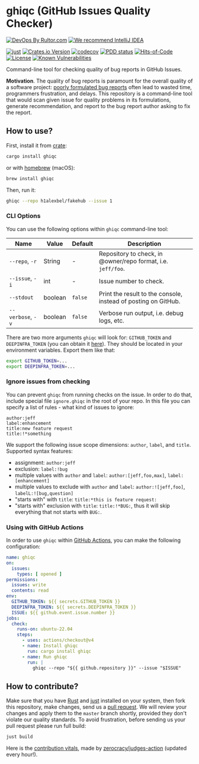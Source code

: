 # ghiqc (GitHub Issues Quality Checker)

[![DevOps By Rultor.com](http://www.rultor.com/b/h1alexbel/ghiqc)](http://www.rultor.com/p/h1alexbel/ghiqc)
[![We recommend IntelliJ IDEA](https://www.elegantobjects.org/intellij-idea.svg)](https://www.jetbrains.com/idea/)

[![just](https://github.com/h1alexbel/ghiqc/actions/workflows/just.yml/badge.svg)](https://github.com/h1alexbel/ghiqc/actions/workflows/just.yml)
[![Crates.io Version](https://img.shields.io/crates/v/ghiqc)](https://crates.io/crates/ghiqc)
[![codecov](https://codecov.io/gh/h1alexbel/ghiqc/graph/badge.svg?token=G8xGS8zGLS)](https://codecov.io/gh/h1alexbel/ghiqc)
[![PDD status](http://www.0pdd.com/svg?name=h1alexbel/ghiqc)](http://www.0pdd.com/p?name=h1alexbel/ghiqc)
[![Hits-of-Code](https://hitsofcode.com/github/h1alexbel/ghiqc)](https://hitsofcode.com/view/github/h1alexbel/ghiqc)
[![License](https://img.shields.io/badge/license-MIT-green.svg)](https://github.com/h1alexbel/ghiqc/blob/master/LICENSE.txt)
[![Known Vulnerabilities](https://snyk.io/test/github/h1alexbel/ghiqc/badge.svg)](https://snyk.io/test/github/h1alexbel/ghiqc)

Command-line tool for checking quality of bug reports in GitHub Issues.

**Motivation**.
The quality of bug reports is paramount for the overall quality of a
software project: [poorly formulated bug reports][right-way-to-report-bugs]
often lead to wasted time, programmers frustration, and delays. This repository
is a command-line tool that would scan given issue for quality problems in its
formulations, generate recommendation, and report to the bug report author
asking to fix the report.

## How to use?

First, install it from [crate][ghiqc-crate]:

```bash
cargo install ghiqc
```

or with [homebrew] (macOS):

```bash
brew install ghiqc
```

Then, run it:

```bash
ghiqc --repo h1alexbel/fakehub --issue 1
```

### CLI Options

You can use the following options within `ghiqc` command-line tool:

| Name              | Value   | Default | Description                                                    |
|-------------------|---------|---------|----------------------------------------------------------------|
| `--repo`, `-r`    | String  | -       | Repository to check, in @owner/repo format, i.e. `jeff/foo`.   |
| `--issue`, `-i`   | int     | -       | Issue number to check.                                         |
| `--stdout`        | boolean | `false` | Print the result to the console, instead of posting on GitHub. |
| `--verbose`, `-v` | boolean | `false` | Verbose run output, i.e. debug logs, etc.                      |

There are two more arguments `ghiqc` will look for: `GITHUB_TOKEN` and
`DEEPINFRA_TOKEN` (you can obtain it [here][Deep Infra API Tokens]). They
should be located in your environment variables. Export them like that:

```bash
export GITHUB_TOKEN=...
export DEEPINFRA_TOKEN=...
```

### Ignore issues from checking

You can prevent `ghiqc` from running checks on the issue. In order to do that,
include special file `ignore.ghiqc` in the root of your repo. In this file you
can specify a list of rules - what kind of issues to ignore:

```text
author:jeff
label:enhancement
title:new feature request
title:!*something
```

We support the following issue scope dimensions: `author`, `label`, and
`title`. Supported syntax features:

* assignment: `author:jeff`
* exclusion: `label:!bug`
* multiple values with `author` and `label`: `author:[jeff,foo,max]`,
`label:[enhancement]`
* multiple values to exclude with `author` and `label`: `author:![jeff,foo]`,
`labelL:![bug,question]`
* "starts with" with `title`: `title:*this is feature request:`
* "starts with" exclusion with `title`: `title:!*BUG:`, thus it will skip
everything that not starts with `BUG:`.

### Using with GitHub Actions

In order to use `ghiqc` within [GitHub Actions], you can make the following
configuration:

```yml
name: ghiqc
on:
  issues:
    types: [ opened ]
permissions:
  issues: write
  contents: read
env:
  GITHUB_TOKEN: ${{ secrets.GITHUB_TOKEN }}
  DEEPINFRA_TOKEN: ${{ secrets.DEEPINFRA_TOKEN }}
  ISSUE: ${{ github.event.issue.number }}
jobs:
  check:
    runs-on: ubuntu-22.04
    steps:
      - uses: actions/checkout@v4
      - name: Install ghiqc
        run: cargo install ghiqc
      - name: Run ghiqc
        run: |
          ghiqc --repo "${{ github.repository }}" --issue "$ISSUE"
```

## How to contribute?

Make sure that you have [Rust] and [just] installed on your system, then fork
this repository, make changes, send us a [pull request][guidelines]. We will
review your changes and apply them to the `master` branch shortly, provided
they don't violate our quality standards. To avoid frustration, before sending
us your pull request please run full build:

```bash
just build
```

Here is the [contribution vitals][Zerocracy Vitals], made by [zerocracy/judges-action]
(updated every hour!).

[right-way-to-report-bugs]: https://www.yegor256.com/2018/04/24/right-way-to-report-bugs.html
[ghiqc-crate]: https://crates.io/crates/ghiqc
[homebrew]: https://brew.sh
[Rust]: https://www.rust-lang.org/tools/install
[guidelines]: https://www.yegor256.com/2014/04/15/github-guidelines.html
[just]: https://just.systems/man/en/chapter_4.html
[Zerocracy Vitals]: https://www.h1alexbel.xyz/ghiqc/zerocracy/ghiqc-vitals.html
[zerocracy/judges-action]: https://github.com/zerocracy/judges-action
[GitHub Actions]: https://github.com/features/actions
[Deep Infra API Tokens]: https://deepinfra.com/dash/api_keys
